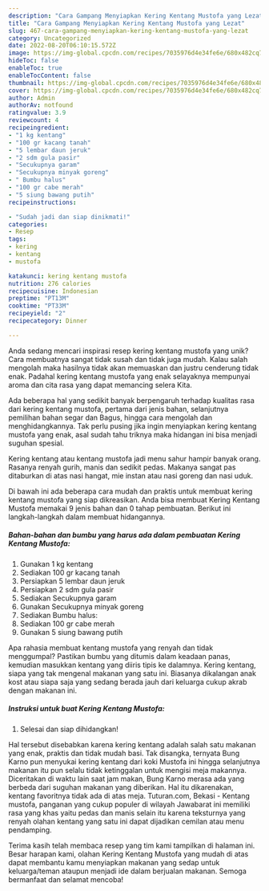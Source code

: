 ```yaml
---
description: "Cara Gampang Menyiapkan Kering Kentang Mustofa yang Lezat"
title: "Cara Gampang Menyiapkan Kering Kentang Mustofa yang Lezat"
slug: 467-cara-gampang-menyiapkan-kering-kentang-mustofa-yang-lezat
category: Uncategorized
date: 2022-08-20T06:10:15.572Z
image: https://img-global.cpcdn.com/recipes/7035976d4e34fe6e/680x482cq70/kering-kentang-mustofa-foto-resep-utama.jpg
hideToc: false
enableToc: true
enableTocContent: false
thumbnail: https://img-global.cpcdn.com/recipes/7035976d4e34fe6e/680x482cq70/kering-kentang-mustofa-foto-resep-utama.jpg
cover: https://img-global.cpcdn.com/recipes/7035976d4e34fe6e/680x482cq70/kering-kentang-mustofa-foto-resep-utama.jpg
author: Admin
authorAv: notfound
ratingvalue: 3.9
reviewcount: 4
recipeingredient:
- "1 kg kentang"
- "100 gr kacang tanah"
- "5 lembar daun jeruk"
- "2 sdm gula pasir"
- "Secukupnya garam"
- "Secukupnya minyak goreng"
- " Bumbu halus"
- "100 gr cabe merah"
- "5 siung bawang putih"
recipeinstructions:

- "Sudah jadi dan siap dinikmati!"
categories:
- Resep
tags:
- kering
- kentang
- mustofa

katakunci: kering kentang mustofa 
nutrition: 276 calories
recipecuisine: Indonesian
preptime: "PT13M"
cooktime: "PT33M"
recipeyield: "2"
recipecategory: Dinner

---
```





Anda sedang mencari inspirasi resep kering kentang mustofa yang unik? Cara membuatnya sangat tidak susah dan tidak juga mudah. Kalau salah mengolah maka hasilnya tidak akan memuaskan dan justru cenderung tidak enak. Padahal kering kentang mustofa yang enak selayaknya mempunyai aroma dan cita rasa yang dapat memancing selera Kita.





Ada beberapa hal yang sedikit banyak berpengaruh terhadap kualitas rasa dari kering kentang mustofa, pertama dari jenis bahan, selanjutnya pemilihan bahan segar dan Bagus, hingga cara mengolah dan menghidangkannya. Tak perlu pusing jika ingin menyiapkan kering kentang mustofa yang enak,      asal sudah tahu triknya maka hidangan ini bisa menjadi suguhan spesial.














Kering kentang atau kentang mustofa jadi menu sahur hampir banyak orang. Rasanya renyah gurih, manis dan sedikit pedas. Makanya sangat pas ditaburkan di atas nasi hangat, mie instan atau nasi goreng dan nasi uduk.






Di bawah ini ada beberapa cara mudah dan praktis untuk membuat kering kentang mustofa yang siap dikreasikan. Anda bisa membuat Kering Kentang Mustofa memakai 9 jenis bahan dan 0 tahap pembuatan. Berikut ini langkah-langkah dalam membuat hidangannya.

<!--inarticleads1-->

##### Bahan-bahan dan bumbu yang harus ada dalam pembuatan Kering Kentang Mustofa:

1. Gunakan 1 kg kentang
1. Sediakan 100 gr kacang tanah
1. Persiapkan 5 lembar daun jeruk
1. Persiapkan 2 sdm gula pasir
1. Sediakan Secukupnya garam
1. Gunakan Secukupnya minyak goreng
1. Sediakan  Bumbu halus:
1. Sediakan 100 gr cabe merah
1. Gunakan 5 siung bawang putih


Apa rahasia membuat kentang mustofa yang renyah dan tidak menggumpal? Pastikan bumbu yang ditumis dalam keadaan panas, kemudian masukkan kentang yang diiris tipis ke dalamnya. Kering kentang, siapa yang tak mengenal makanan yang satu ini. Biasanya dikalangan anak kost atau siapa saja yang sedang berada jauh dari keluarga cukup akrab dengan makanan ini. 

<!--inarticleads2-->

##### Instruksi untuk buat Kering Kentang Mustofa:


1. Selesai dan siap dihidangkan!

Hal tersebut disebabkan karena kering kentang adalah salah satu makanan yang enak, praktis dan tidak mudah basi. Tak disangka, ternyata Bung Karno pun menyukai kering kentang dari koki Mustofa ini hingga selanjutnya makanan itu pun selalu tidak ketinggalan untuk mengisi meja makannya. Diceritakan di waktu lain saat jam makan, Bung Karno merasa ada yang berbeda dari suguhan makanan yang diberikan. Hal itu dikarenakan, kentang favoritnya tidak ada di atas meja. Tuturan.com, Bekasi - Kentang mustofa, panganan yang cukup populer di wilayah Jawabarat ini memiliki rasa yang khas yaitu pedas dan manis selain itu karena teksturnya yang renyah olahan kentang yang satu ini dapat dijadikan cemilan atau menu pendamping. 

Terima kasih telah membaca resep yang tim kami tampilkan di halaman ini. Besar harapan kami, olahan Kering Kentang Mustofa yang mudah di atas dapat membantu kamu menyiapkan makanan yang sedap untuk keluarga/teman ataupun menjadi ide dalam berjualan makanan. Semoga bermanfaat dan selamat mencoba!
